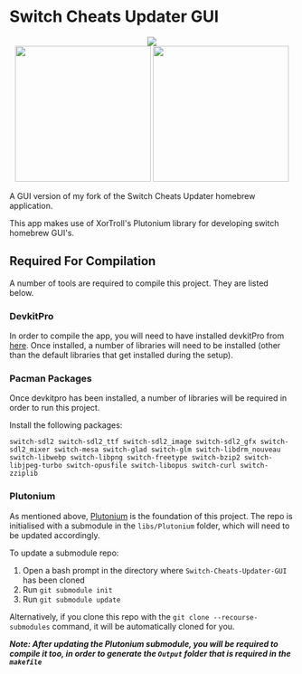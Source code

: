 # Switch Cheats Updater GUI
<p align="center">
<img src = "https://raw.githubusercontent.com/wilsam239/Switch-Cheats-Updater-GUI/master/icon.jpg"\><br>
<img src = "https://user-images.githubusercontent.com/11286118/81375217-60705680-9144-11ea-9429-8c517b998488.PNG" height="240"\>
<img src = "https://user-images.githubusercontent.com/11286118/81375240-6ebe7280-9144-11ea-8a34-11366cbd5404.PNG" height="240"\><br>
</p>
A GUI version of my fork of the Switch Cheats Updater homebrew application.

This app makes use of XorTroll's Plutonium library for developing switch homebrew GUI's.
## Required For Compilation
A number of tools are required to compile this project. They are listed below.
### DevkitPro
In order to compile the app, you will need to have installed devkitPro from [here](https://devkitpro.org/wiki/Getting_Started). Once installed, a number of libraries will need to be installed (other than the default libraries that get installed during the setup).

### Pacman Packages

Once devkitpro has been installed, a number of libraries will be required in order to run this project.

Install the following packages:
```
switch-sdl2 switch-sdl2_ttf switch-sdl2_image switch-sdl2_gfx switch-sdl2_mixer switch-mesa switch-glad switch-glm switch-libdrm_nouveau switch-libwebp switch-libpng switch-freetype switch-bzip2 switch-libjpeg-turbo switch-opusfile switch-libopus switch-curl switch-zziplib
``` 

### Plutonium
As mentioned above, [Plutonium](https://github.com/XorTroll/Plutonium) is the foundation of this project. The repo is initialised with a submodule in the `libs/Plutonium` folder, which will need to be updated accordingly.

To update a submodule repo:
1. Open a bash prompt in the directory where `Switch-Cheats-Updater-GUI` has been 
cloned
2. Run `git submodule init`
3. Run `git submodule update`

Alternatively, if you clone this repo with the `git clone --recourse-submodules` command, it will be automatically cloned for you.

***Note: After updating the Plutonium submodule, you will be required to compile it too, in order to generate the `Output` folder that is required in the `makefile`***


